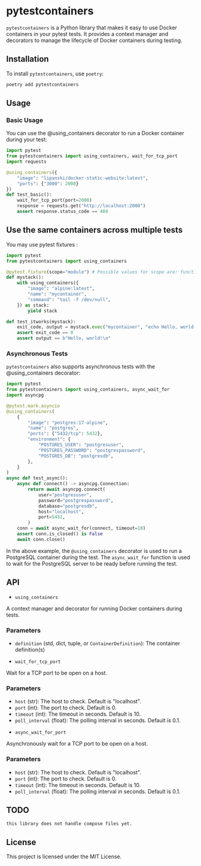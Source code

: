 # pytestcontainers

`pytestcontainers` is a Python library that makes it easy to use Docker containers in your pytest tests. It provides a context manager and decorators to manage the lifecycle of Docker containers during testing.

## Installation

To install `pytestcontainers`, use `poetry`:

```sh
poetry add pytestcontainers
```

## Usage

### Basic Usage

You can use the @using_containers decorator to run a Docker container during your test:

```python
import pytest
from pytestcontainers import using_containers, wait_for_tcp_port
import requests

@using_containers({
    "image": "lipanski/docker-static-website:latest",
    "ports": {"3000": 2000}
})
def test_basic():
    wait_for_tcp_port(port=2000)
    response = requests.get("http://localhost:2000")
    assert response.status_code == 404
```

## Use the same containers across multiple tests

You may use pytest fixtures :

```python
import pytest
from pytestcontainers import using_containers

@pytest.fixture(scope="module") # Possible values for scope are: function, class, module, package or session
def mystack():
    with using_containers({
        "image": "alpine:latest",
        "name": "mycontainer",
        "command": "tail -f /dev/null",
    }) as stack:
        yield stack 

def test_itworks(mystack):
    exit_code, output = mystack.exec("mycontainer", "echo Hello, world!")
    assert exit_code == 0
    assert output == b"Hello, world!\n"

```

### Asynchronous Tests

`pytestcontainers` also supports asynchronous tests with the @using_containers decorator:


```python
import pytest
from pytestcontainers import using_containers, async_wait_for
import asyncpg

@pytest.mark.asyncio
@using_containers(
    {
        "image": "postgres:17-alpine",
        "name": "postgres",
        "ports": {"5432/tcp": 5432},
        "environment": {
            "POSTGRES_USER": "postgresuser",
            "POSTGRES_PASSWORD": "postgrespassword",
            "POSTGRES_DB": "postgresdb",
        },
    }
)
async def test_async():
    async def connect() -> asyncpg.Connection:
        return await asyncpg.connect(
            user="postgresuser",
            password="postgrespassword",
            database="postgresdb",
            host="localhost",
            port=5432,
        )
    conn = await async_wait_for(connect, timeout=10)
    assert conn.is_closed() is False
    await conn.close()
```

In the above example, the `@using_containers` decorator is used to run a PostgreSQL container during the test. The `async_wait_for` function is used to wait for the PostgreSQL server to be ready before running the test.

## API

* `using_containers`

A context manager and decorator for running Docker containers during tests.

### Parameters

- `definition` (std, dict, tuple, or `ContainerDefinition`): The container definition(s)

* `wait_for_tcp_port`

Wait for a TCP port to be open on a host.

### Parameters

- `host` (str): The host to check. Default is "localhost".
- `port` (int): The port to check. Default is 0.
- `timeout` (int): The timeout in seconds. Default is 10.
- `poll_interval` (float): The polling interval in seconds. Default is 0.1.

* `async_wait_for_port`

Asynchronously wait for a TCP port to be open on a host.

### Parameters

- `host` (str): The host to check. Default is "localhost".
- `port` (int): The port to check. Default is 0.
- `timeout` (int): The timeout in seconds. Default is 10.
- `poll_interval` (float): The polling interval in seconds. Default is 0.1.

## TODO

    this library does not handle compose files yet.

## License

This project is licensed under the MIT License.
